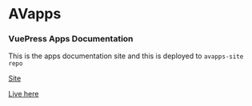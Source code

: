 # AVapps
### VuePress Apps Documentation

This is the apps documentation site and this is deployed to <code>avapps-site repo </code>

<a href="https://github.com/ajilalv/avapps-site" target="_blank">Site</a>

<a href="https://avapps.glitch.me" target="_blank">Live here</a>


